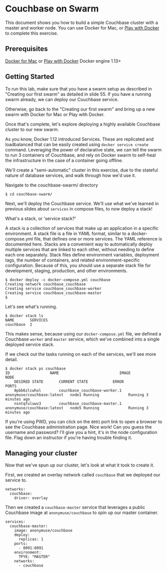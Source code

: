 # Couchbase on Swarm

This document shows you how to build a simple Couchbase cluster with a master and worker node. You can use Docker for Mac, or [Play with Docker](http://labs.play-with-docker.com/) to complete this exercise.

## Prerequisites

[Docker for Mac](https://docs.docker.com/docker-for-mac/) or [Play with Docker](http://labs.play-with-docker.com/)
Docker engine 1.13+

## Getting Started

To run this lab, make sure that you have a swarm setup as described in "Creating our first swarm" as detailed in slide 55. If you have a running swarm already, we can deploy our Couchbase service.

Otherwise, go back to the "Creating our first swarm" and bring up a new swarm with Docker for Mac or Play with Docker.

Once that's complete, let's explore deploying a highly available Couchbase cluster to our new swarm.

As you know, Docker 1.12 introduced Services. These are replicated and loadbalanced that can be easily created using `docker service create` command. Leveraging the power of declarative state, we can tell the swarm to run 3 containers of Couchbase, and rely on Docker swarm to self-heal the infrastructure in the case of a container going offline. 

We'll create a "semi-automatic" cluster in this exercise, due to the stateful nature of database services, and walk through how we'd use it.

Navigate to the couchbase-swarm/ directory

```
$ cd couchbase-swarm/
```

Next, we'll deploy the Couchbase service. We'll use what we've learned in previous slides about `services` in compose files, to now deploy a stack!

What's a stack, or 'service stack?'

A stack is a collection of services that make up an application in a specific environment. A stack file is a file in YAML format, similar to a docker-compose.yml file, that defines one or more services. The YAML reference is documented here.
Stacks are a convenient way to automatically deploy multiple services that are linked to each other, without needing to define each one separately.
Stack files define environment variables, deployment tags, the number of containers, and related environment-specific configuration. Because of this, you should use a separate stack file for development, staging, production, and other environments.

```
$ docker deploy -c docker-compose.yml couchbase
Creating network couchbase_couchbase
Creating service couchbase_couchbase-worker
Creating service couchbase_couchbase-master
$
```

Let's see what's running.

```
$ docker stack ls
NAME       SERVICES
couchbase  2
```

This makes sense, because using our `docker-compose.yml` file, we defined a Couchbase `worker` and `master` service, which we've combined into a single deployed service stack.

If we check out the tasks running on each of the services, we'll see more detail.

```
$ docker stack ps couchbase
ID                  NAME                           IMAGE                        NODE
    DESIRED STATE       CURRENT STATE           ERROR               PORTS
    8pbb6zlcwhol        couchbase_couchbase-worker.1   anonymuse/couchbase:latest   node1 Running             Running 3 minutes ago
    nsntqfuluwv3        couchbase_couchbase-master.1   anonymuse/couchbase:latest   node5 Running             Running 3 minutes ago
```

If you're using PWD, you can click on the `8091` port link to open a browser to see the Couchbase administration page. Nice work! Can you guess the username and password? I'll give you a hint, it's in the node configuration file. Flag down an instructor if you're having trouble finding it.

## Managing your cluster

Now that we've spun up our cluster, let's look at what it took to create it.

First, we created an overlay network called `couchbase` that we deployed our service to.

```
networks:
  couchbase:
    driver: overlay
```

Then we created a `couchbase-master` service that leverages a public Couchbase image at `anonymuse/couchbase` to spin up our master container.

```
services:
  couchbase-master:
    image: anonymuse/couchbase
    deploy:
      replicas: 1
    ports:
      - 8091:8091
    environment:
      TPYE: "MASTER"
    networks:
      - couchbase
```
